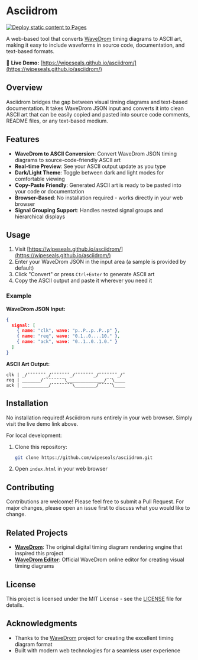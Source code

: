 # Asciidrom

[![Deploy static content to Pages](https://github.com/wipeseals/asciidrom/actions/workflows/deploy.yml/badge.svg)](https://github.com/wipeseals/asciidrom/actions/workflows/deploy.yml)

A web-based tool that converts [WaveDrom](https://wavedrom.com/) timing diagrams to ASCII art, making it easy to include waveforms in source code, documentation, and text-based formats.

🔗 **Live Demo:** [https://wipeseals.github.io/asciidrom/](https://wipeseals.github.io/asciidrom/)

## Overview

Asciidrom bridges the gap between visual timing diagrams and text-based documentation. It takes WaveDrom JSON input and converts it into clean ASCII art that can be easily copied and pasted into source code comments, README files, or any text-based medium.

## Features

- **WaveDrom to ASCII Conversion**: Convert WaveDrom JSON timing diagrams to source-code-friendly ASCII art
- **Real-time Preview**: See your ASCII output update as you type
- **Dark/Light Theme**: Toggle between dark and light modes for comfortable viewing
- **Copy-Paste Friendly**: Generated ASCII art is ready to be pasted into your code or documentation
- **Browser-Based**: No installation required - works directly in your web browser
- **Signal Grouping Support**: Handles nested signal groups and hierarchical displays

## Usage

1. Visit [https://wipeseals.github.io/asciidrom/](https://wipeseals.github.io/asciidrom/)
2. Enter your WaveDrom JSON in the input area (a sample is provided by default)
3. Click "Convert" or press `Ctrl+Enter` to generate ASCII art
4. Copy the ASCII output and paste it wherever you need it

### Example

**WaveDrom JSON Input:**
```json
{
  signal: [
    { name: "clk", wave: "p..P..p..P..p" },
    { name: "req", wave: "0.1..0....10." },
    { name: "ack", wave: "0..1..0..1.0." }
  ]
}
```

**ASCII Art Output:**
```
clk | _/¯¯¯¯¯¯¯_/¯¯¯¯¯¯¯_/¯¯¯¯¯¯¯_/¯¯¯¯¯¯¯_/¯
req | _______/¯¯¯¯¯¯¯¯\______________/¯¯\____
ack | __________/¯¯¯¯¯¯¯¯\________/¯¯¯¯¯\____
```

## Installation

No installation required! Asciidrom runs entirely in your web browser. Simply visit the live demo link above.

For local development:

1. Clone this repository:
   ```bash
   git clone https://github.com/wipeseals/asciidrom.git
   ```

2. Open `index.html` in your web browser

## Contributing

Contributions are welcome! Please feel free to submit a Pull Request. For major changes, please open an issue first to discuss what you would like to change.

## Related Projects

- **[WaveDrom](https://wavedrom.com/)**: The original digital timing diagram rendering engine that inspired this project
- **[WaveDrom Editor](https://wavedrom.com/editor.html)**: Official WaveDrom online editor for creating visual timing diagrams

## License

This project is licensed under the MIT License - see the [LICENSE](LICENSE) file for details.

## Acknowledgments

- Thanks to the [WaveDrom](https://wavedrom.com/) project for creating the excellent timing diagram format
- Built with modern web technologies for a seamless user experience
